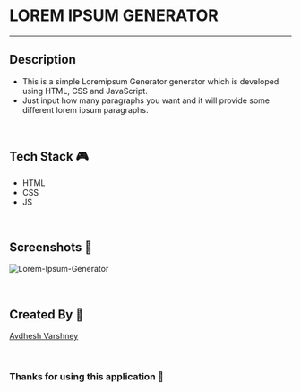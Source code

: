 # LOREM IPSUM GENERATOR

--- 

## **Description**

- This is a simple Loremipsum Generator generator which is developed using HTML, CSS and JavaScript.
- Just input how many paragraphs you want and it will provide some different lorem ipsum paragraphs.

<br>

## **Tech Stack 🎮**

- HTML
- CSS
- JS

<br>

## **Screenshots 📸**

![Lorem-Ipsum-Generator](https://github.com/TusharKesarwani/Front-End-Projects/assets/114330097/96fd0142-2b62-432a-a534-f263e672eb32)

<br>

## **Created By 👦**

[Avdhesh Varshney](https://github.com/Avdhesh-Varshney)

<br>

### **Thanks for using this application 🎉**
